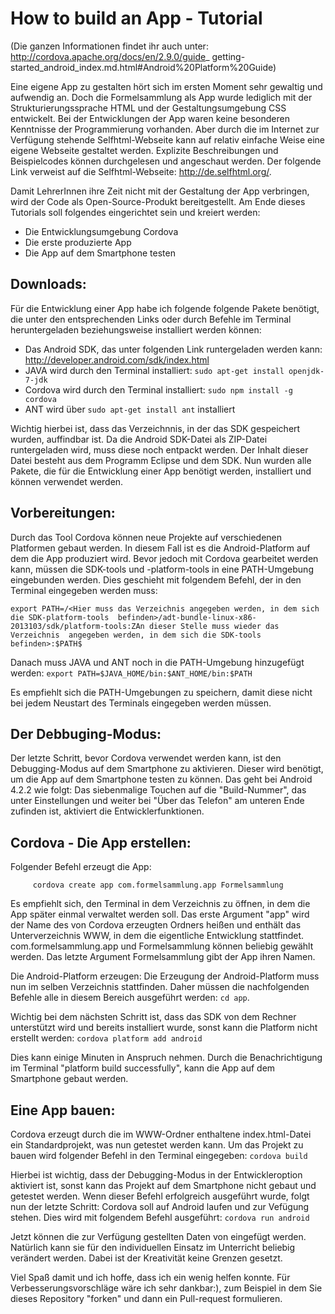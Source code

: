 How to build an App - Tutorial
===============================

(Die ganzen Informationen findet ihr auch unter: http://cordova.apache.org/docs/en/2.9.0/guide_
getting-started_android_index.md.html#Android%20Platform%20Guide)

Eine eigene App zu gestalten hört sich im ersten Moment sehr gewaltig und aufwendig an. Doch die Formelsammlung als 
App wurde lediglich mit der Strukturierungssprache HTML und der Gestaltungsumgebung CSS entwickelt. Bei der 
Entwicklungen der App waren keine besonderen Kenntnisse der Programmierung vorhanden. Aber durch die im
Internet zur Verfügung stehende Selfhtml-Webseite kann auf relativ einfache Weise eine eigene Webseite gestaltet 
werden. Explizite Beschreibungen und Beispielcodes können durchgelesen und angeschaut werden. Der folgende Link 
verweist auf die Selfhtml-Webseite: http://de.selfhtml.org/.

Damit LehrerInnen ihre Zeit nicht mit der Gestaltung der App verbringen, wird
der Code als Open-Source-Produkt bereitgestellt. Am Ende dieses Tutorials soll folgendes eingerichtet sein und 
kreiert werden:
* Die Entwicklungsumgebung Cordova
* Die erste produzierte App
* Die App auf dem Smartphone testen

Downloads:
----------
Für die Entwicklung einer App habe ich folgende folgende Pakete benötigt, die unter den entsprechenden Links oder 
durch Befehle im Terminal heruntergeladen beziehungsweise installiert werden können:
* Das Android SDK, das unter folgenden Link runtergeladen werden kann:
  http://developer.android.com/sdk/index.html
* JAVA wird durch den Terminal installiert: `sudo apt-get install openjdk-7-jdk`
* Cordova wird durch den Terminal installiert: `sudo npm install -g cordova`
* ANT wird über `sudo apt-get install ant` installiert

Wichtig hierbei ist, dass das Verzeichnnis, in der das SDK gespeichert wurden, auffindbar ist. Da die Android 
SDK-Datei als ZIP-Datei runtergeladen wird, muss diese noch entpackt werden. Der Inhalt dieser Datei besteht aus 
dem Programm Eclipse und dem SDK.
Nun wurden alle Pakete, die für die Entwicklung einer App benötigt werden, installiert und können verwendet werden.

Vorbereitungen:
---------------
Durch das Tool Cordova können neue Projekte auf verschiedenen Platformen gebaut werden. In diesem Fall ist es die
Android-Platform auf dem die App produziert wird. Bevor jedoch mit Cordova gearbeitet werden kann, müssen die 
SDK-tools und -platform-tools in eine PATH-Umgebung eingebunden werden. Dies geschieht mit folgendem Befehl, der 
in den Terminal eingegeben werden muss:

`export PATH=/<Hier muss das Verzeichnis angegeben werden, in dem sich die SDK-platform-tools  befinden>/adt-bundle-linux-x86-2013103/sdk/platform-tools:ZAn dieser Stelle muss wieder das Verzeichnis  angegeben werden, in dem sich die SDK-tools befinden>:$PATH$`

Danach muss JAVA und ANT noch in die PATH-Umgebung hinzugefügt werden: 
`export PATH=$JAVA_HOME/bin:$ANT_HOME/bin:$PATH`

Es empfiehlt sich die PATH-Umgebungen zu speichern, damit diese nicht bei jedem Neustart des Terminals eingegeben 
werden müssen.

Der Debbuging-Modus:
-------------------
Der letzte Schritt, bevor Cordova verwendet werden kann, ist den Debugging-Modus auf dem Smartphone zu aktivieren. 
Dieser wird benötigt, um die App auf dem Smartphone testen zu können. Das geht bei Android 4.2.2 wie folgt: 
Das siebenmalige Touchen auf die "Build-Nummer", das unter Einstellungen und weiter bei "Über das Telefon" am 
unteren Ende zufinden ist, aktiviert die Entwicklerfunktionen.

Cordova - Die App erstellen:
--------------------------
Folgender Befehl erzeugt die App:

         cordova create app com.formelsammlung.app Formelsammlung

Es empfiehlt sich, den Terminal in dem Verzeichnis zu  öffnen, in dem die App später einmal verwaltet werden soll. 
Das erste Argument "app" wird der Name des von Cordova erzeugten Ordners heißen und enthält das Unterverzeichnis WWW, 
in dem die eigentliche Entwicklung stattfindet. com.formelsammlung.app und Formelsammlung können beliebig gewählt 
werden. Das letzte Argument Formelsammlung gibt der App ihren Namen.

Die Android-Platform erzeugen:
Die Erzeugung der Android-Platform muss nun im selben Verzeichnis stattfinden. Daher müssen die nachfolgenden Befehle 
alle in diesem Bereich ausgeführt werden: `cd app`.

Wichtig bei dem nächsten Schritt ist, dass das SDK von dem Rechner unterstützt wird und bereits installiert wurde, 
sonst kann die Platform nicht erstellt werden: `cordova platform add android`

Dies kann einige Minuten in Anspruch nehmen. Durch die Benachrichtigung im Terminal "platform build successfully", 
kann die App auf dem Smartphone gebaut werden.

Eine App bauen:
---------------
Cordova erzeugt durch die im WWW-Ordner enthaltene index.html-Datei ein Standardprojekt, was nun getestet werden kann. 
Um das Projekt zu bauen wird folgender Befehl in den Terminal eingegeben: `cordova build`

Hierbei ist wichtig, dass der Debugging-Modus in der Entwickleroption aktiviert ist, sonst kann das Projekt auf dem 
Smartphone nicht gebaut und getestet werden.
Wenn dieser Befehl erfolgreich ausgeführt wurde, folgt nun der letzte Schritt: Cordova soll auf Android laufen und 
zur Vefügung stehen. Dies wird mit folgendem Befehl ausgeführt: `cordova run android`

Jetzt können die zur Verfügung gestellten Daten von eingefügt werden. Natürlich kann sie für den individuellen Einsatz 
im Unterricht beliebig verändert werden. Dabei ist der Kreativität keine Grenzen gesetzt.

Viel Spaß damit und ich hoffe, dass ich ein wenig helfen konnte.
Für Verbesserungsvorschläge wäre ich sehr dankbar:), zum Beispiel in dem Sie
dieses Repository "forken" und dann ein Pull-request formulieren.

